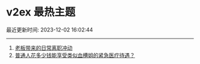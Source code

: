 # v2ex 最热主题

最近更新时间: 2023-12-02 16:02:44

--- 
1. [老板带来的日常离职冲动](https://www.v2ex.com/t/997026) 
2. [普通人花多少钱能享受类似血槽姐的紧急医疗待遇？](https://www.v2ex.com/t/997047) 
